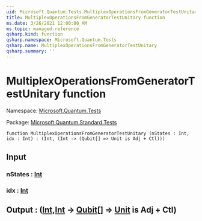 ```yaml
---
uid: Microsoft.Quantum.Tests.MultiplexOperationsFromGeneratorTestUnitary
title: MultiplexOperationsFromGeneratorTestUnitary function
ms.date: 3/26/2021 12:00:00 AM
ms.topic: managed-reference
qsharp.kind: function
qsharp.namespace: Microsoft.Quantum.Tests
qsharp.name: MultiplexOperationsFromGeneratorTestUnitary
qsharp.summary: ''
---
```


# MultiplexOperationsFromGeneratorTestUnitary function

Namespace: [Microsoft.Quantum.Tests](xref:Microsoft.Quantum.Tests)

Package: [Microsoft.Quantum.Standard.Tests](https://nuget.org/packages/Microsoft.Quantum.Standard.Tests)




```qsharp
function MultiplexOperationsFromGeneratorTestUnitary (nStates : Int, idx : Int) : (Int, (Int -> (Qubit[] => Unit is Adj + Ctl)))
```


## Input

### nStates : [Int](xref:microsoft.quantum.lang-ref.int)




### idx : [Int](xref:microsoft.quantum.lang-ref.int)





## Output : ([Int](xref:microsoft.quantum.lang-ref.int),[Int](xref:microsoft.quantum.lang-ref.int) -> [Qubit](xref:microsoft.quantum.lang-ref.qubit)[] => [Unit](xref:microsoft.quantum.lang-ref.unit)  is Adj + Ctl)

